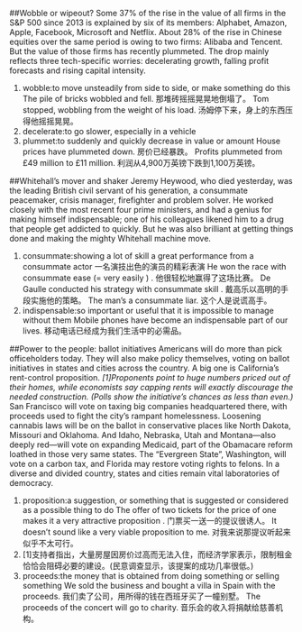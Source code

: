 ##Wobble or wipeout?
Some 37% of the rise in the value of all firms in the S&P 500 since 2013 is explained by six of its members: Alphabet, Amazon, Apple, Facebook, Microsoft and Netflix. About 28% of the rise in Chinese equities over the same period is owing to two firms: Alibaba and Tencent. But the value of those firms has recently plummeted. The drop mainly reflects three tech-specific worries: decelerating growth, falling profit forecasts and rising capital intensity.
1. wobble:to move unsteadily from side to side, or make something do this
The pile of bricks wobbled and fell. 
那堆砖摇摇晃晃地倒塌了。
Tom stopped, wobbling from the weight of his load. 
汤姆停下来，身上的东西压得他摇摇晃晃。
2. decelerate:to go slower, especially in a vehicle
3. plummet:to suddenly and quickly decrease in value or amount
House prices have plummeted down. 
房价已经暴跌。
Profits plummeted from £49 million to £11 million. 
利润从4,900万英镑下跌到1,100万英镑。

##Whitehall’s mover and shaker
Jeremy Heywood, who died yesterday, was the leading British civil servant of his generation, a consummate peacemaker, crisis manager, firefighter and problem solver. He worked closely with the most recent four prime ministers, and had a genius for making himself indispensable; one of his colleagues likened him to a drug that people get addicted to quickly. But he was also brilliant at getting things done and making the mighty Whitehall machine move.
1. consummate:showing a lot of skill
a great performance from a consummate actor
一名演技出色的演员的精彩表演
He won the race with consummate ease (= very easily ) . 
他很轻松地赢得了这场比赛。
De Gaulle conducted his strategy with consummate skill .
戴高乐以高明的手段实施他的策略。
The man’s a consummate liar.
这个人是说谎高手。
2. indispensable:so important or useful that it is impossible to manage without them
Mobile phones have become an indispensable part of our lives.
移动电话已经成为我们生活中的必需品。

##Power to the people: ballot initiatives
Americans will do more than pick officeholders today. They will also make policy themselves, voting on ballot initiatives in states and cities across the country. A big one is California’s rent-control proposition. *[1]Proponents point to huge numbers priced out of their homes, while economists say capping rents will exactly discourage the needed construction. (Polls show the initiative’s chances as less than even.)*  San Francisco will vote on taxing big companies headquartered there, with proceeds used to fight the city’s rampant homelessness. Loosening cannabis laws will be on the ballot in conservative places like North Dakota, Missouri and Oklahoma. And Idaho, Nebraska, Utah and Montana—also deeply red—will vote on expanding Medicaid, part of the Obamacare reform loathed in those very same states. The “Evergreen State”, Washington, will vote on a carbon tax, and Florida may restore voting rights to felons. In a diverse and divided country, states and cities remain vital laboratories of democracy.
1. proposition:a suggestion, or something that is suggested or considered as a possible thing to do
The offer of two tickets for the price of one makes it a very attractive proposition . 
门票买一送一的提议很诱人。
It doesn’t sound like a very viable proposition to me.
对我来说那提议听起来似乎不太可行。
2. [1]支持者指出，大量房屋因房价过高而无法入住，而经济学家表示，限制租金恰恰会阻碍必要的建设。(民意调查显示，该提案的成功几率很低。)
3. proceeds:the money that is obtained from doing something or selling something
We sold the business and bought a villa in Spain with the proceeds. 
我们卖了公司，用所得的钱在西班牙买了一幢别墅。
The proceeds of the concert will go to charity.
音乐会的收入将捐献给慈善机构。